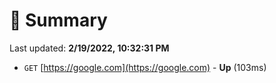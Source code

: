 # 📖 Summary
Last updated: **2/19/2022, 10:32:31 PM**

- `GET` [https://google.com](https://google.com) - **Up** (103ms)

